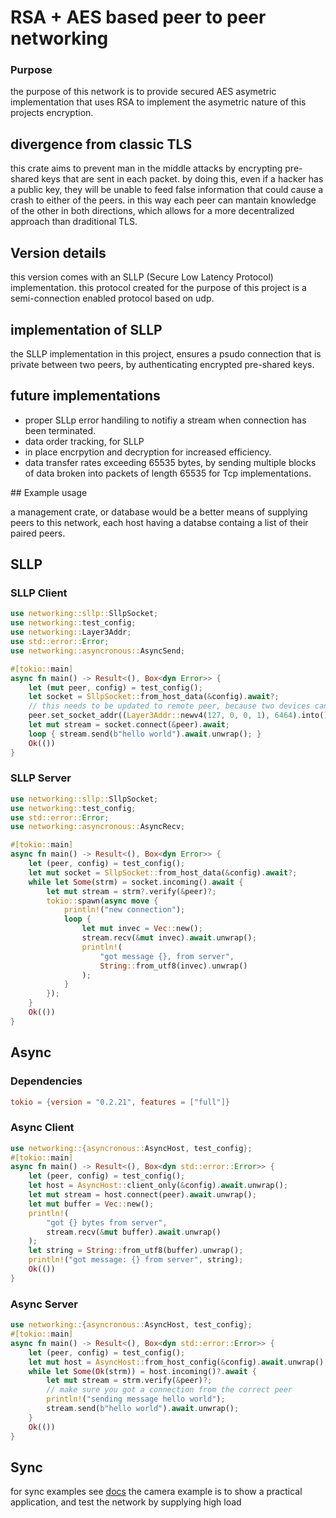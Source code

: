 # RSA + AES based peer to peer networking
### Purpose
the purpose of this network is to provide secured AES asymetric implementation that uses RSA to implement the asymetric nature of this projects encryption. 

## divergence from classic TLS
this crate aims to prevent man in the middle attacks by encrypting pre-shared keys that are sent in each packet. by doing this, even if a hacker has a public key, they will be unable to feed false information that could cause a crash to either of the peers. in this way each peer can mantain knowledge of the other in both directions, which allows for a more decentralized approach than draditional TLS.

## Version details

this version comes with an SLLP (Secure Low Latency Protocol) implementation. this protocol created for the purpose of this project
is a semi-connection enabled protocol based on udp.

## implementation of SLLP

the SLLP implementation in this project, ensures a psudo connection that is private between two peers, by authenticating 
encrypted pre-shared keys.

## future implementations
<ul>
<li>proper SLLp error handiling to notifiy a stream when connection has been terminated. </li>
<li>data order tracking, for SLLP</li>
<li>in place encrpytion and decryption for increased efficiency.</li>
<li>data transfer rates exceeding 65535 bytes, by sending multiple blocks of data broken into packets of length 65535 for Tcp implementations.</li>
</ul>
## Example usage

a management crate, or database would be a better means of supplying peers to this network, each host having a databse containg a list of their paired peers.
## SLLP
### SLLP Client
 
```rust
use networking::sllp::SllpSocket;
use networking::test_config;
use networking::Layer3Addr;
use std::error::Error;
use networking::asyncronous::AsyncSend;

#[tokio::main]
async fn main() -> Result<(), Box<dyn Error>> {
    let (mut peer, config) = test_config();
    let socket = SllpSocket::from_host_data(&config).await?;
    // this needs to be updated to remote peer, because two devices cannot bind to the smae address
    peer.set_socket_addr((Layer3Addr::newv4(127, 0, 0, 1), 6464).into());
    let mut stream = socket.connect(&peer).await;
    loop { stream.send(b"hello world").await.unwrap(); }
    Ok(())
}
```  
### SLLP Server

```rust
use networking::sllp::SllpSocket;
use networking::test_config;
use std::error::Error;
use networking::asyncronous::AsyncRecv;

#[tokio::main]
async fn main() -> Result<(), Box<dyn Error>> {
    let (peer, config) = test_config();
    let mut socket = SllpSocket::from_host_data(&config).await?;
    while let Some(strm) = socket.incoming().await {
        let mut stream = strm?.verify(&peer)?;
        tokio::spawn(async move {
            println!("new connection");
            loop {
                let mut invec = Vec::new();
                stream.recv(&mut invec).await.unwrap();
                println!(
                    "got message {}, from server",
                    String::from_utf8(invec).unwrap()
                );
            }
        });
    }
    Ok(())
}
```
## Async

### Dependencies

```toml
tokio = {version = "0.2.21", features = ["full"]}
```

### Async Client
```rust
use networking::{asyncronous::AsyncHost, test_config};
#[tokio::main]
async fn main() -> Result<(), Box<dyn std::error::Error>> {
    let (peer, config) = test_config();
    let host = AsyncHost::client_only(&config).await.unwrap();
    let mut stream = host.connect(peer).await.unwrap();
    let mut buffer = Vec::new();
    println!(
        "got {} bytes from server",
        stream.recv(&mut buffer).await.unwrap()
    );
    let string = String::from_utf8(buffer).unwrap();
    println!("got message: {} from server", string);
    Ok(())
}
```
### Async Server
```rust
use networking::{asyncronous::AsyncHost, test_config};
#[tokio::main]
async fn main() -> Result<(), Box<dyn std::error::Error>> {
    let (peer, config) = test_config();
    let mut host = AsyncHost::from_host_config(&config).await.unwrap();
    while let Some(Ok(strm)) = host.incoming()?.await {
        let mut stream = strm.verify(&peer)?;
        // make sure you got a connection from the correct peer
        println!("sending message hello world");
        stream.send(b"hello world").await.unwrap();
    }
    Ok(())
}
```
## Sync

for sync examples see <a href="https://docs.rs/networking/0.1.5/networking">docs</a>
the camera example is to show a practical application, and test the network by supplying high load